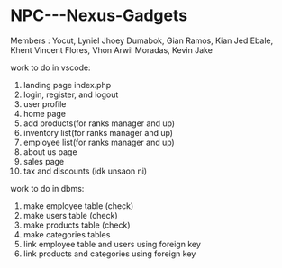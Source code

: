 # NPC---Nexus-Gadgets
Members :
Yocut, Lyniel Jhoey 
Dumabok, Gian
Ramos, Kian Jed
Ebale, Khent Vincent
Flores, Vhon Arwil
Moradas, Kevin Jake



work to do in vscode:

1. landing page index.php 
2. login, register, and logout
3. user profile
4. home page
5. add products(for ranks manager and up)
6. inventory list(for ranks manager and up)
7. employee list(for ranks manager and up)
8. about us page
9. sales page
10. tax and discounts (idk unsaon ni)


work to do in dbms:
1. make employee table (check)
2. make users table (check)
3. make products table (check)
4. make categories tables
5. link employee table and users using foreign key
6. link products and categories using foreign key

